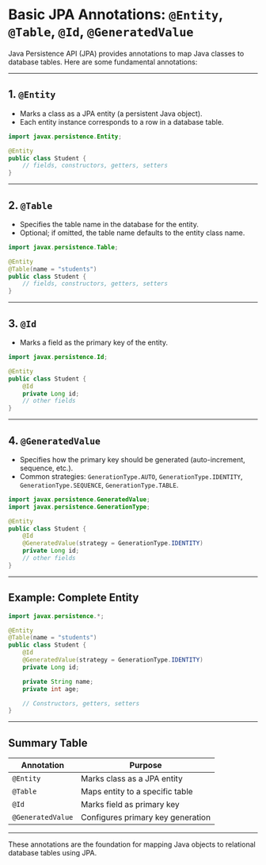 # Basic JPA Annotations: `@Entity`, `@Table`, `@Id`, `@GeneratedValue`

Java Persistence API (JPA) provides annotations to map Java classes to database tables. Here are some fundamental annotations:

---

## 1. `@Entity`

- Marks a class as a JPA entity (a persistent Java object).
- Each entity instance corresponds to a row in a database table.

```java
import javax.persistence.Entity;

@Entity
public class Student {
    // fields, constructors, getters, setters
}
```

---

## 2. `@Table`

- Specifies the table name in the database for the entity.
- Optional; if omitted, the table name defaults to the entity class name.

```java
import javax.persistence.Table;

@Entity
@Table(name = "students")
public class Student {
    // fields, constructors, getters, setters
}
```

---

## 3. `@Id`

- Marks a field as the primary key of the entity.

```java
import javax.persistence.Id;

@Entity
public class Student {
    @Id
    private Long id;
    // other fields
}
```

---

## 4. `@GeneratedValue`

- Specifies how the primary key should be generated (auto-increment, sequence, etc.).
- Common strategies: `GenerationType.AUTO`, `GenerationType.IDENTITY`, `GenerationType.SEQUENCE`, `GenerationType.TABLE`.

```java
import javax.persistence.GeneratedValue;
import javax.persistence.GenerationType;

@Entity
public class Student {
    @Id
    @GeneratedValue(strategy = GenerationType.IDENTITY)
    private Long id;
    // other fields
}
```

---

## Example: Complete Entity

```java
import javax.persistence.*;

@Entity
@Table(name = "students")
public class Student {
    @Id
    @GeneratedValue(strategy = GenerationType.IDENTITY)
    private Long id;

    private String name;
    private int age;

    // Constructors, getters, setters
}
```

---

## Summary Table

| Annotation         | Purpose                                 |
|--------------------|-----------------------------------------|
| `@Entity`          | Marks class as a JPA entity             |
| `@Table`           | Maps entity to a specific table         |
| `@Id`              | Marks field as primary key              |
| `@GeneratedValue`  | Configures primary key generation       |

---

These annotations are the foundation for mapping Java objects to relational database tables using JPA.
